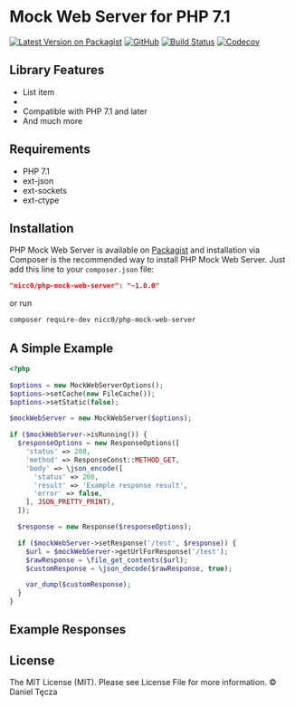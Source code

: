 # Mock Web Server for PHP 7.1

[![Latest Version on Packagist](https://img.shields.io/packagist/v/nicc0/php-mock-web-server.svg?style=flat-square)](https://packagist.org/packages/nicc0/php-mock-web-server) [![GitHub](https://img.shields.io/github/license/Nicc0/PHP-Mock-Web-Server.svg?style=flat-square)](Nicc0/PHP-Mock-Web-Server) [![Build Status](https://img.shields.io/travis/Nicc0/PHP-Mock-Web-Server.svg?style=flat-square)](https://travis-ci.org/Nicc0/php-mock-web-server) [![Codecov](https://img.shields.io/codecov/c/github/nicc0/php-mock-web-server.svg?style=flat-square)](https://codecov.io/gh/Nicc0/php-mock-web-server) 


## Library Features

 - List item
 -  
 - Compatible with PHP 7.1 and later
 - And much more

## Requirements

 - PHP 7.1
 - ext-json
 - ext-sockets
 - ext-ctype

## Installation

PHP Mock Web Server is available on [Packagist](https://packagist.org/packages/nicc0/php-mock-web-server) and installation via Composer is the recommended way to install PHP Mock Web Server. Just add this line to your `composer.json` file:
```json
"nicc0/php-mock-web-server": "~1.0.0"
```
or run
```sh
composer require-dev nicc0/php-mock-web-server
```
## A Simple Example
```php
<?php

$options = new MockWebServerOptions();
$options->setCache(new FileCache());
$options->setStatic(false);

$mockWebServer = new MockWebServer($options);

if ($mockWebServer->isRunning()) {
  $responseOptions = new ResponseOptions([
    'status' => 200,
    'method' => ResponseConst::METHOD_GET,
    'body' => \json_encode([
      'status' => 200,
      'result' => 'Example response result',
      'error' => false,
    ], JSON_PRETTY_PRINT),
  ]);

  $response = new Response($responseOptions);

  if ($mockWebServer->setResponse('/test', $response)) {
    $url = $mockWebServer->getUrlForResponse('/test');
    $rawResponse = \file_get_contents($url);
    $customResponse = \json_decode($rawResponse, true);

    var_dump($customResponse);
  }
}

```
## Example Responses

## License

The MIT License (MIT). Please see License File for more information. © Daniel Tęcza
